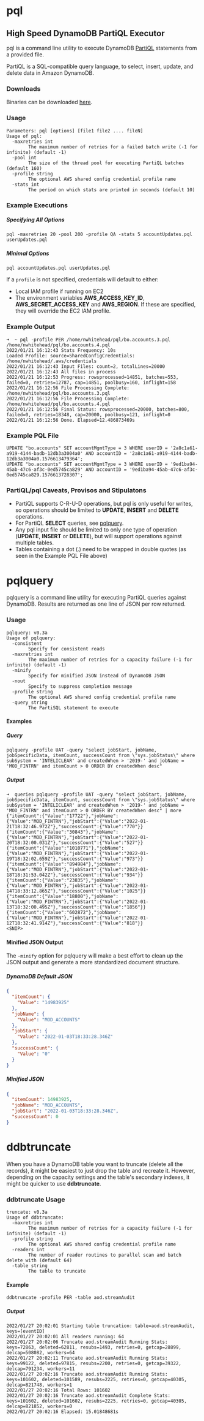 # pql
## High Speed DynamoDB PartiQL Executor

pql is a command line utility to execute DynamoDB [PartiQL](https://docs.aws.amazon.com/amazondynamodb/latest/developerguide/ql-reference.html) statements from a provided file.

PartiQL is a SQL-compatible query language, to select, insert, update, and delete data in Amazon DynamoDB. 

### Downloads
Binaries can be downloaded [here](https://github.com/DriveWealth/pql/releases/tag/v0.2a).

### Usage

```
Parameters: pql [options] [file1 file2 .... fileN]
Usage of pql:
  -maxretries int
        The maximum number of retries for a failed batch write (-1 for infinite) (default -1)
  -pool int
        The size of the thread pool for executing PartiQL batches (default 160)
  -profile string
        The optional AWS shared config credential profile name
  -stats int
        The period on which stats are printed in seconds (default 10)
```

### Example Executions
##### Specifying All Options
```pql -maxretries 20 -pool 200 -profile QA -stats 5 accountUpdates.pql userUpdates.pql```
##### Minimal Options
```pql accountUpdates.pql userUpdates.pql```

If a `profile` is not specified, credentials will default to either:
* Local IAM profile if running on EC2
* The environment variables **AWS_ACCESS_KEY_ID**, **AWS_SECRET_ACCESS_KEY** and **AWS_REGION**. If these are specified, they will override the EC2 IAM profile.

### Example Output
```
➜  ~ pql -profile PER /home/nwhitehead/pql/bo.accounts.3.pql /home/nwhitehead/pql/bo.accounts.4.pql
2022/01/21 16:12:43 Stats Frequency: 10s
Loaded Profile: source=SharedConfigCredentials: /home/nwhitehead/.aws/credentials
2022/01/21 16:12:43 Input Files: count=2, totalLines=20000
2022/01/21 16:12:43 All files in process
2022/01/21 16:12:53 Progress: rowsprocessed=14851, batches=553, failed=0, retries=12787, cap=14851, poolbusy=160, inflight=158
2022/01/21 16:12:56 File Processing Complete: /home/nwhitehead/pql/bo.accounts.3.pql
2022/01/21 16:12:56 File Processing Complete: /home/nwhitehead/pql/bo.accounts.4.pql
2022/01/21 16:12:56 Final Status: rowsprocessed=20000, batches=800, failed=0, retries=18348, cap=20000, poolbusy=121, inflight=0
2022/01/21 16:12:56 Done. Elapsed=12.486873469s
```

### Example PQL File

```
UPDATE "bo.accounts" SET accountMgmtType = 3 WHERE userID = '2a8c1a61-a919-4144-badb-12db3a3004a0' AND accountID = '2a8c1a61-a919-4144-badb-12db3a3004a0.1576613479364';
UPDATE "bo.accounts" SET accountMgmtType = 3 WHERE userID = '9ed1ba94-45ab-47c6-af3c-0ed5745ca829' AND accountID = '9ed1ba94-45ab-47c6-af3c-0ed5745ca829.1576613728307';
```

### PartiQL/pql Caveats, Provisos and Stipulatons

* PartiQL supports C-R-U-D operations, but pql is only useful for writes, so operations should be limited to **UPDATE**, **INSERT** and **DELETE** operations.
* For PartiQL **SELECT** queries, see [pqlquery](https://github.com/DriveWealth/pql#pqlquery).
* Any pql input file should be limited to only one type of operation (**UPDATE**, **INSERT** or **DELETE**), but will support operations against multiple tables.
* Tables containing a dot (.) need to be wrapped in double quotes (as seen in the Example PQL File above)

# pqlquery
pqlquery is a command line utility for executing PartiQL queries against DynamoDB. Results are returned as one line of JSON per row returned.

### Usage
```
pqlquery: v0.3a
Usage of pqlquery:
  -consistent
        Specify for consistent reads
  -maxretries int
        The maximum number of retries for a capacity failure (-1 for infinite) (default -1)
  -minify
        Specify for minified JSON instead of DynamoDB JSON
  -nout
        Specify to suppress completion message
  -profile string
        The optional AWS shared config credential profile name
  -query string
        The PartiSQL statement to execute
```

#### Examples

##### Query
```
pqlquery -profile UAT -query "select jobStart, jobName, jobSpecificData, itemCount, successCount from \"sys.jobStatus\" where subSystem = 'INTELICLEAR' and createdWhen > '2019-' and jobName = 'MOD_FINTRN' and itemCount > 0 ORDER BY createdWhen desc"
```

##### Output

```
➜  queries pqlquery -profile UAT -query "select jobStart, jobName, jobSpecificData, itemCount, successCount from \"sys.jobStatus\" where subSystem = 'INTELICLEAR' and createdWhen > '2019-' and jobName = 'MOD_FINTRN' and itemCount > 0 ORDER BY createdWhen desc" | more
{"itemCount":{"Value":"17722"},"jobName":{"Value":"MOD_FINTRN"},"jobStart":{"Value":"2022-01-21T18:32:46.972Z"},"successCount":{"Value":"770"}}
{"itemCount":{"Value":"30843"},"jobName":{"Value":"MOD_FINTRN"},"jobStart":{"Value":"2022-01-20T18:32:00.031Z"},"successCount":{"Value":"527"}}
{"itemCount":{"Value":"1010771"},"jobName":{"Value":"MOD_FINTRN"},"jobStart":{"Value":"2022-01-19T18:32:02.659Z"},"successCount":{"Value":"973"}}
{"itemCount":{"Value":"894984"},"jobName":{"Value":"MOD_FINTRN"},"jobStart":{"Value":"2022-01-18T18:31:53.042Z"},"successCount":{"Value":"934"}}
{"itemCount":{"Value":"23835"},"jobName":{"Value":"MOD_FINTRN"},"jobStart":{"Value":"2022-01-14T18:33:12.865Z"},"successCount":{"Value":"1025"}}
{"itemCount":{"Value":"18800"},"jobName":{"Value":"MOD_FINTRN"},"jobStart":{"Value":"2022-01-13T18:32:00.495Z"},"successCount":{"Value":"1856"}}
{"itemCount":{"Value":"602872"},"jobName":{"Value":"MOD_FINTRN"},"jobStart":{"Value":"2022-01-12T18:32:41.914Z"},"successCount":{"Value":"818"}}
<SNIP>
```

#### Minified JSON Output

The `-minify` option for pqlquery will make a best effort to clean up the JSON output and generate a more standardized document structure.

##### DynamoDB Default JSON

```json
{
  "itemCount": {
    "Value": "14983925"
  },
  "jobName": {
    "Value": "MOD_ACCOUNTS"
  },
  "jobStart": {
    "Value": "2022-01-03T18:33:28.346Z"
  },
  "successCount": {
    "Value": "0"
  }
}
```
##### Minified JSON

```json
{
  "itemCount": 14983925,
  "jobName": "MOD_ACCOUNTS",
  "jobStart": "2022-01-03T18:33:28.346Z",
  "successCount": 0
}
```

# ddbtruncate

When you have a DynamoDB table you want to truncate (delete all the records), it might be easiest to just drop the table and recreate it. 
However, depending on the capacity settings and the table's secondary indexes, it might be quicker to use **ddbtruncate**.

### ddbtruncate Usage

```
truncate: v0.3a
Usage of ddbtruncate:
  -maxretries int
        The maximum number of retries for a capacity failure (-1 for infinite) (default -1)
  -profile string
        The optional AWS shared config credential profile name
  -readers int
        The number of reader routines to parallel scan and batch delete with (default 64)
  -table string
        The table to truncate
```

#### Example

```ddbtruncate -profile PER -table aod.streamAudit```

##### Output

```
2022/01/27 20:02:01 Starting table truncation: table=aod.streamAudit, keys=[eventID]
2022/01/27 20:02:01 All readers running: 64
2022/01/27 20:02:06 Truncate aod.streamAudit Running Stats: keys=72863, deleted=62811, resubs=1493, retries=0, getcap=28899, delcap=508082, workers=64
2022/01/27 20:02:11 Truncate aod.streamAudit Running Stats: keys=99122, deleted=97815, resubs=2200, retries=0, getcap=39322, delcap=791234, workers=11
2022/01/27 20:02:16 Truncate aod.streamAudit Running Stats: keys=101602, deleted=101589, resubs=2225, retries=0, getcap=40305, delcap=821748, workers=1
2022/01/27 20:02:16 Total Rows: 101602
2022/01/27 20:02:16 Truncate aod.streamAudit Complete Stats: keys=101602, deleted=101602, resubs=2225, retries=0, getcap=40305, delcap=821852, workers=0
2022/01/27 20:02:16 Elapsed: 15.01848681s
```




